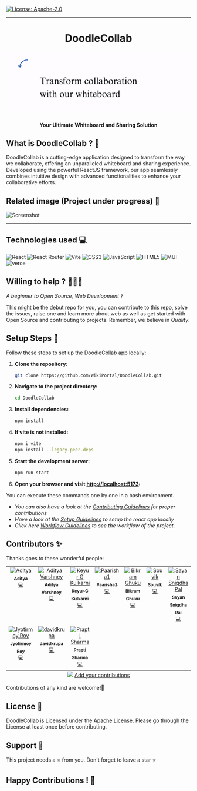  [![License: Apache-2.0](https://img.shields.io/badge/License-Apache%202.0-blue.svg)](https://opensource.org/licenses/Apache-2.0)

---
<h1 align="center">DoodleCollab</h1>
<div align="center">
  
![DoodleCollab](https://github.com/WikiPortal/DoodleCollab/blob/main/src/assets/ReadMe/doodleCollab.gif)

</div>
   <h4 align="center">Your Ultimate Whiteboard and Sharing Solution</h4>
<div align="center">
</div>

## What is DoodleCollab ? 🤔

DoodleCollab is a cutting-edge application designed to transform the way we collaborate, offering an unparalleled whiteboard and sharing experience. Developed using the powerful ReactJS framework, our app seamlessly combines intuitive design with advanced functionalities to enhance your collaborative efforts.

## Related image (Project under progress) 🚧

![Screenshot](https://i.postimg.cc/65rBwdy5/Screenshot.png)

---

## Technologies used 💻

![React](https://img.shields.io/badge/react-%2320232a.svg?style=for-the-badge&logo=react&logoColor=%2361DAFB)
![React Router](https://img.shields.io/badge/React_Router-CA4245?style=for-the-badge&logo=react-router&logoColor=white)
![Vite](https://img.shields.io/badge/vite-%23646CFF.svg?style=for-the-badge&logo=vite&logoColor=white)
![CSS3](https://img.shields.io/badge/css3-%231572B6.svg?style=for-the-badge&logo=css3&logoColor=white)
![JavaScript](https://img.shields.io/badge/javascript-%23323330.svg?style=for-the-badge&logo=javascript&logoColor=%23F7DF1E)
![HTML5](https://img.shields.io/badge/html5-%23E34F26.svg?style=for-the-badge&logo=html5&logoColor=white)
![MUI](https://img.shields.io/badge/MUI-%23563D7C.svg?style=for-the-badge&logo=MUI&logoColor=white)
![verce](https://img.shields.io/badge/vercel-%23000000.svg?style=for-the-badge&logo=verce&logoColor=#00C7B7)

## Willing to help ? 👩🏻‍💻

*A beginner to Open Source, Web Development ?*  

This might be the debut repo for you, you can contribute to this repo, solve the issues, raise one and learn more about web as well as get started with Open Source and contributing to projects. Remember, we believe in *Quality*.

## Setup Steps 🔐

Follow these steps to set up the DoodleCollab app locally:

1. **Clone the repository:**
    ```bash
    git clone https://github.com/WikiPortal/DoodleCollab.git
    ```

2. **Navigate to the project directory:**
    ```bash
    cd DoodleCollab
    ```

3. **Install dependencies:**
    ```bash
    npm install
    ```

4. **If vite is not installed:**
    ```bash
    npm i vite
    npm install --legacy-peer-deps
    ```

5. **Start the development server:**
    ```bash
    npm run start
    ```

6. **Open your browser and visit [http://localhost:5173](http://localhost:5173):**
   <br>

You can execute these commands one by one in a bash environment.
- *You can also have a look at the [Contributing Guidelines](CONTRIBUTING.md) for proper contributions*
- *Have a look at the [Setup Guidelines](rules/Setup.md) to setup the react app locally*
- *Click here [Workflow Guidelines](workflow.md) to see the workflow of the project.*

## Contributors ✨

Thanks goes to these wonderful people:
<table>
  <tbody>
    <tr>
      <td align="center" valign="top" width="14.28%"><a href="https://github.com/AaadityaG"><img src="https://avatars.githubusercontent.com/u/114663382?v=4?s=100" width="100px;" alt="Aditya"/><br /><sub><b>Aditya</b></sub></a><br /><a href="https://github.com/WikiPortal/DoodleCollab/commits?author=AaadityaG" title="Code">💻</a></td>
      <td align="center" valign="top" width="14.28%"><a href="https://github.com/adityaslyf"><img src="https://avatars.githubusercontent.com/u/118926308?v=4?s=100" width="100px;" alt="Aditya Varshney"/><br /><sub><b>Aditya Varshney</b></sub></a><br /><a href="https://github.com/WikiPortal/DoodleCollab/commits?author=adityaslyf" title="Code">💻</a></td>
      <td align="center" valign="top" width="14.28%"><a href="https://keyurgk.vercel.app/"><img src="https://avatars.githubusercontent.com/u/56074740?v=4?s=100" width="100px;" alt="Keyur G Kulkarni"/><br /><sub><b>Keyur G Kulkarni</b></sub></a><br /><a href="https://github.com/WikiPortal/DoodleCollab/commits?author=KeyurGK" title="Code">💻</a></td>
      <td align="center" valign="top" width="14.28%"><a href="https://github.com/Paarisha1"><img src="https://avatars.githubusercontent.com/u/147527266?v=4?s=100" width="100px;" alt="Paarisha1"/><br /><sub><b>Paarisha1</b></sub></a><br /><a href="https://github.com/WikiPortal/DoodleCollab/commits?author=Paarisha1" title="Code">💻</a></td>
      <td align="center" valign="top" width="14.28%"><a href="https://bikram-ghuku.github.io/portfolio"><img src="https://avatars.githubusercontent.com/u/37508038?v=4?s=100" width="100px;" alt="Bikram Ghuku"/><br /><sub><b>Bikram Ghuku</b></sub></a><br /><a href="https://github.com/WikiPortal/DoodleCollab/commits?author=Bikram-ghuku" title="Code">💻</a></td>
      <td align="center" valign="top" width="14.28%"><a href="https://github.com/Souvik34"><img src="https://avatars.githubusercontent.com/u/98397984?v=4?s=100" width="100px;" alt="Souvik"/><br /><sub><b>Souvik</b></sub></a><br /><a href="https://github.com/WikiPortal/DoodleCollab/commits?author=Souvik34" title="Code">💻</a></td>
      <td align="center" valign="top" width="14.28%"><a href="https://github.com/isayanpal"><img src="https://avatars.githubusercontent.com/u/102523492?v=4?s=100" width="100px;" alt="Sayan Snigdha Pal"/><br /><sub><b>Sayan Snigdha Pal</b></sub></a><br /><a href="https://github.com/WikiPortal/DoodleCollab/commits?author=isayanpal" title="Code">💻</a></td>
    </tr>
    <tr>
      <td align="center" valign="top" width="14.28%"><a href="https://itsroy69.github.io/Portfolio-Minimal/"><img src="https://avatars.githubusercontent.com/u/78967360?v=4?s=100" width="100px;" alt="Jyotirmoy Roy"/><br /><sub><b>Jyotirmoy Roy</b></sub></a><br /><a href="https://github.com/WikiPortal/DoodleCollab/commits?author=ItsRoy69" title="Code">💻</a></td>
      <td align="center" valign="top" width="14.28%"><a href="https://github.com/davidkrupa"><img src="https://avatars.githubusercontent.com/u/126403373?v=4?s=100" width="100px;" alt="davidkrupa"/><br /><sub><b>davidkrupa</b></sub></a><br /><a href="https://github.com/WikiPortal/DoodleCollab/commits?author=davidkrupa" title="Code">💻</a></td>
      <td align="center" valign="top" width="14.28%"><a href="https://github.com/praptisharma28"><img src="https://avatars.githubusercontent.com/u/123169861?v=4?s=100" width="100px;" alt="Prapti Sharma"/><br /><sub><b>Prapti Sharma</b></sub></a><br /><a href="https://github.com/WikiPortal/DoodleCollab/commits?author=praptisharma28" title="Code">💻</a></td>
    </tr>
  </tbody>
  <tfoot>
    <tr>
      <td align="center" size="13px" colspan="7">
        <img src="https://raw.githubusercontent.com/all-contributors/all-contributors-cli/1b8533af435da9854653492b1327a23a4dbd0a10/assets/logo-small.svg">
          <a href="https://all-contributors.js.org/docs/en/bot/usage">Add your contributions</a>
        </img>
      </td>
    </tr>
  </tfoot>
</table>
Contributions of any kind are welcome!🤗

## License 👮

DoodleCollab is Licensed under the <a href="/LICENSE">Apache License</a>. Please go through the License at least once before contributing.

## Support 🙏

This project needs a ⭐ from you. Don't forget to leave a star ⭐

## Happy Contributions ! 🚀
